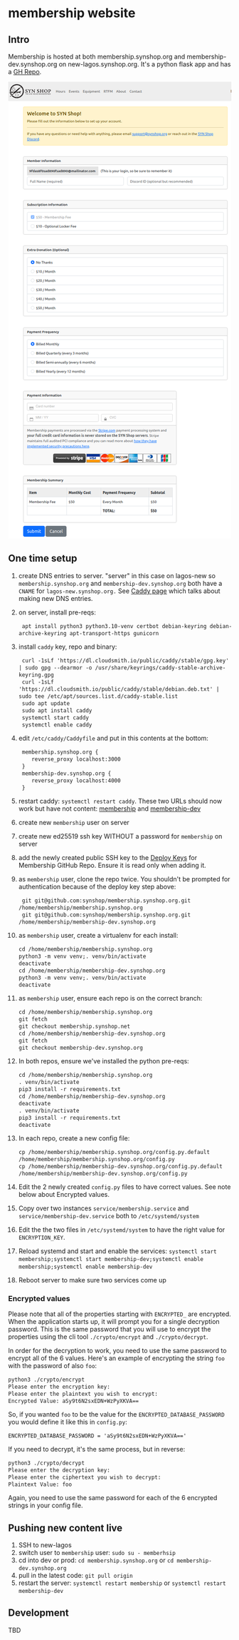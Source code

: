 # membership website

## Intro

Membership is hosted at both membership.synshop.org and membership-dev.synshop.org on new-lagos.synshop.org.  It's a python flask app and has a [GH Repo](https://github.com/synshop/membership.synshop.org).

![Screenshot of membership page with account, donation and locker prices](./images/membership.png)

## One time setup

1. create DNS entries to server. "server" in this case on lagos-new so `membership.synshop.org` and `membership-dev.synshop.org` both have a `CNAME` for `lagos-new.synshop.org.` See [Caddy page](https://rtfm.synshop.org/admins/Caddy%20and%20TLS%20certs/#first-time-cert-generation-w-dns-update) which talks about making new DNS entries.
2. on server, install pre-reqs:
   
        apt install python3 python3.10-venv certbot debian-keyring debian-archive-keyring apt-transport-https gunicorn
   
3. install `caddy` key, repo and binary:

        curl -1sLf 'https://dl.cloudsmith.io/public/caddy/stable/gpg.key' | sudo gpg --dearmor -o /usr/share/keyrings/caddy-stable-archive-keyring.gpg
        curl -1sLf 'https://dl.cloudsmith.io/public/caddy/stable/debian.deb.txt' | sudo tee /etc/apt/sources.list.d/caddy-stable.list
        sudo apt update
        sudo apt install caddy
        systemctl start caddy
        systemctl enable caddy

4. edit `/etc/caddy/Caddyfile` and put in this contents at the bottom:

        membership.synshop.org {
           reverse_proxy localhost:3000
        }
        membership-dev.synshop.org {
           reverse_proxy localhost:4000
        }

5. restart caddy: `systemctl restart caddy`. These two URLs should now work but have not content: [membership](https://membership.synshop.org/) and [membership-dev](https://membership-dev.synshop.org/)
6. create new `membership` user on server
7. create new ed25519 ssh key WITHOUT a password for `membership` on server
8. add the newly created public SSH key to the [Deploy Keys](https://github.com/synshop/membership.synshop.org/settings/keys/new) for Membership GitHub Repo. Ensure it is read only when adding it.
9. as `membership` user, clone the repo twice. You shouldn't be prompted for authentication because of the deploy key step above:

        git git@github.com:synshop/membership.synshop.org.git /home/membership/membership.synshop.org
        git git@github.com:synshop/membership.synshop.org.git /home/membership/membership-dev.synshop.org
   
10. as `membership` user, create a virtualenv for each install:

        cd /home/membership/membership.synshop.org
        python3 -m venv venv;. venv/bin/activate
        deactivate
        cd /home/membership/membership-dev.synshop.org
        python3 -m venv venv;. venv/bin/activate
        deactivate
   
11. as `membership` user, ensure each repo is on the correct branch:

        cd /home/membership/membership.synshop.org
        git fetch
        git checkout membership.synshop.net
        cd /home/membership/membership-dev.synshop.org
        git fetch
        git checkout membership-dev.synshop.org
   
12. In both repos, ensure we've installed the python pre-reqs:

        cd /home/membership/membership.synshop.org
        . venv/bin/activate
        pip3 install -r requirements.txt 
        cd /home/membership/membership-dev.synshop.org
        deactivate
        . venv/bin/activate
        pip3 install -r requirements.txt 
        deactivate

13. In each repo, create a new config file:

        cp /home/membership/membership.synshop.org/config.py.default /home/membership/membership.synshop.org/config.py
        cp /home/membership/membership-dev.synshop.org/config.py.default /home/membership/membership-dev.synshop.org/config.py

14. Edit the 2 newly created `config.py` files to have correct values. See note below about Encrypted values.
15. Copy over two instances `service/membership.service` and `service/membership-dev.service` both to `/etc/systemd/system`
16. Edit the the two files in `/etc/systemd/system`  to have the right value for `ENCRYPTION_KEY`.  
17. Reload systemd and start and enable the services: `systemctl start membership;systemctl start membership-dev;systemctl enable membership;systemctl enable membership-dev`
18. Reboot server to make sure two services come up

### Encrypted values

Please note that all of the properties starting with `ENCRYPTED_` are encrypted.  When the application starts up, it will prompt you for a single decryption password.  This is the same password that you will use to encrypt the properties using the cli tool `./crypto/encrypt` and `./crypto/decrypt`.

In order for the decryption to work, you need to use the same password to encrypt all of the 6 values. Here's an example of encrypting the string `foo` with the password of also `foo`:

    python3 ./crypto/encrypt
    Please enter the encryption key:
    Please enter the plaintext you wish to encrypt:
    Encrypted Value: aSy9t6N2sxEDN+WzPyXKVA==

So, if you wanted `foo` to be the value for the `ENCRYPTED_DATABASE_PASSWORD` you would define it like this in `config.py`:

    ENCRYPTED_DATABASE_PASSWORD = 'aSy9t6N2sxEDN+WzPyXKVA=='

If you need to decrypt, it's the same process, but in reverse:

    python3 ./crypto/decrypt
    Please enter the decryption key: 
    Please enter the ciphertext you wish to decrypt: 
    Plaintext Value: foo

Again, you need to use the same password for each of the 6 encrypted strings in your config file.

## Pushing new content live

1. SSH to new-lagos
1. switch user to `membership` user: `sudo su - memberhsip`
1. cd into dev or prod: `cd membership.synshop.org` or `cd membership-dev.synshop.org`
1. pull in the latest code: `git pull origin`
1. restart the server: `systemctl restart membership` or `systemctl restart membership-dev`

## Development

TBD
